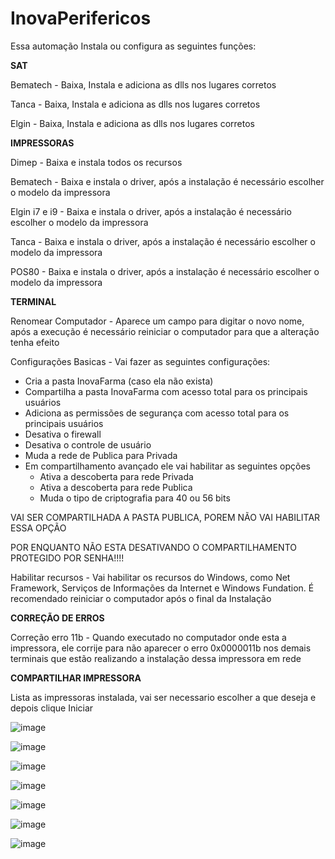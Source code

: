 # InovaPerifericos

Essa automação Instala ou configura as seguintes funções:

**SAT**

Bematech - Baixa, Instala e adiciona as dlls nos lugares corretos

Tanca - Baixa, Instala e adiciona as dlls nos lugares corretos

Elgin - Baixa, Instala e adiciona as dlls nos lugares corretos


**IMPRESSORAS**

Dimep - Baixa e instala todos os recursos

Bematech - Baixa e instala o driver, após a instalação é necessário escolher o modelo da impressora

Elgin i7 e i9 - Baixa e instala o driver, após a instalação é necessário escolher o modelo da impressora

Tanca - Baixa e instala o driver, após a instalação é necessário escolher o modelo da impressora

POS80 - Baixa e instala o driver, após a instalação é necessário escolher o modelo da impressora


**TERMINAL**

Renomear Computador - Aparece um campo para digitar o novo nome, após a execução é necessário reiniciar o computador para que a alteração tenha efeito

Configurações Basicas - Vai fazer as seguintes configurações:
* Cria a pasta InovaFarma (caso ela não exista)
* Compartilha a pasta InovaFarma com acesso total para os principais usuários
* Adiciona as permissões de segurança com acesso total para os principais usuários
* Desativa o firewall 
* Desativa o controle de usuário
* Muda a rede de Publica para Privada
* Em compartilhamento avançado ele vai habilitar as seguintes opções
    - Ativa a descoberta para rede Privada
    - Ativa a descoberta para rede Publica
    - Muda o tipo de criptografia para 40 ou 56 bits
      
VAI SER COMPARTILHADA A PASTA PUBLICA, POREM NÃO VAI HABILITAR ESSA OPÇÃO

POR ENQUANTO NÃO ESTA DESATIVANDO O COMPARTILHAMENTO PROTEGIDO POR SENHA!!!!

Habilitar recursos - Vai habilitar os recursos do Windows, como Net Framework, Serviços de Informações da Internet e Windows Fundation. É recomendado reiniciar o computador após o final da Instalação

**CORREÇÃO DE ERROS**

Correção erro 11b - Quando executado no computador onde esta a impressora, ele corrije para não aparecer o erro 0x0000011b nos demais terminais que estão realizando a instalação dessa impressora em rede

**COMPARTILHAR IMPRESSORA**

Lista as impressoras instalada, vai ser necessario escolher a que deseja e depois clique Iniciar


![image](https://github.com/user-attachments/assets/7463c47f-4c29-4457-904c-e4b171f6cc2d)

![image](https://github.com/user-attachments/assets/3ff05f7f-0db9-4bbd-b024-1a3bf7ceb081)

![image](https://github.com/user-attachments/assets/2277579f-ea4a-4b4b-abdc-90f145f85b0f)

![image](https://github.com/user-attachments/assets/c6ae99a1-06c4-4697-acb5-ddfcb55a0bb4)

![image](https://github.com/user-attachments/assets/61aa808e-3061-43e4-b2b8-6765e42533b6)

![image](https://github.com/user-attachments/assets/69328cd0-a794-4b14-a626-1b7d66e2c2b1)

![image](https://github.com/user-attachments/assets/9dfdf200-b014-4420-99e4-9ea02b95015e)





